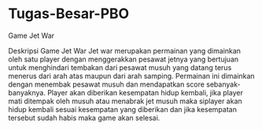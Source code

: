 # Tugas-Besar-PBO
Game Jet War

Deskripsi Game Jet War
Jet war merupakan permainan yang dimainkan
oleh satu player dengan menggerakkan
pesawat jetnya yang bertujuan untuk
menghindari tembakan dari pesawat musuh
yang datang terus menerus dari arah atas
maupun dari arah samping. Permainan ini
dimainkan dengan menembak pesawat musuh
dan mendapatkan score sebanyak-banyaknya.
Player akan diberikan kesempatan hidup
kembali, jika player mati ditempak oleh musuh
atau menabrak jet musuh maka siplayer akan
hidup kembali sesuai kesempatan yang
diberikan dan jika kesempatan tersebut sudah
habis maka game akan selesai.

